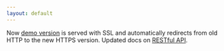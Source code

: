 ```yaml
---
layout: default
---
```


Now [demo version](demo.html) is served with SSL and automatically redirects from old HTTP to the new HTTPS version. Updated docs on [RESTful API](/features/rest-api.html).